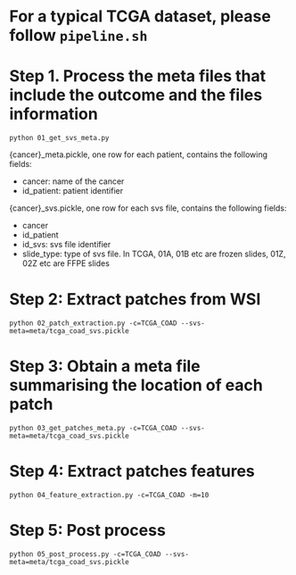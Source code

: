 # For a typical TCGA dataset, please follow `pipeline.sh`

# Step 1. Process the meta files that include the outcome and the files information
`python 01_get_svs_meta.py`

{cancer}_meta.pickle, one row for each patient, contains the following fields:
* cancer: name of the cancer
* id_patient: patient identifier

{cancer}_svs.pickle, one row for each svs file, contains the following fields:
* cancer
* id_patient
* id_svs: svs file identifier
* slide_type: type of svs file. In TCGA, 01A, 01B etc are frozen slides, 01Z, 02Z etc are FFPE slides

# Step 2: Extract patches from WSI
`python 02_patch_extraction.py -c=TCGA_COAD --svs-meta=meta/tcga_coad_svs.pickle`
# Step 3: Obtain a meta file summarising the location of each patch
`python 03_get_patches_meta.py -c=TCGA_COAD --svs-meta=meta/tcga_coad_svs.pickle`
# Step 4: Extract patches features
`python 04_feature_extraction.py -c=TCGA_COAD -m=10`
# Step 5: Post process
`python 05_post_process.py -c=TCGA_COAD --svs-meta=meta/tcga_coad_svs.pickle`




